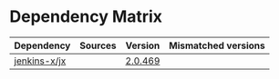 # Dependency Matrix

Dependency | Sources | Version | Mismatched versions
---------- | ------- | ------- | -------------------
[jenkins-x/jx](https://github.com/jenkins-x/jx.git) |  | [2.0.469](https://github.com/jenkins-x/jx/releases/tag/v2.0.469) | 
